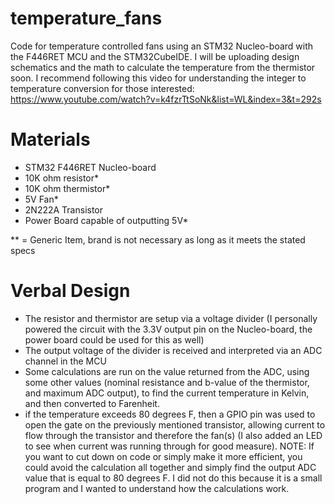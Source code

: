 # temperature_fans
Code for temperature controlled fans using an STM32 Nucleo-board with the F446RET MCU and the STM32CubeIDE. I will be uploading design schematics and the math to calculate the temperature from the thermistor soon. I recommend following this video for understanding the integer to temperature conversion for those interested: https://www.youtube.com/watch?v=k4fzrTtSoNk&list=WL&index=3&t=292s

# Materials
- STM32 F446RET Nucleo-board
- 10K ohm resistor*
- 10K ohm thermistor*
- 5V Fan*
- 2N222A Transistor
- Power Board capable of outputting 5V*

** = Generic Item, brand is not necessary as long as it meets the stated specs

# Verbal Design
- The resistor and thermistor are setup via a voltage divider (I personally powered the circuit with the 3.3V output pin on the Nucleo-board, the power board could be used for this as well)
- The output voltage of the divider is received and interpreted via an ADC channel in the MCU 
- Some calculations are run on the value returned from the ADC, using some other values (nominal resistance and b-value of the thermistor, and maximum ADC output), to find the current temperature in Kelvin, and then converted to Farenheit. 
- if the temperature exceeds 80 degrees F, then a GPIO pin was used to open the gate on the previously mentioned transistor, allowing current to flow through the transistor and therefore the fan(s) (I also added an LED to see when current was running through for good measure). NOTE: If you want to cut down on code or simply make it more efficient, you could avoid the calculation all together and simply find the output ADC value that is equal to 80 degrees F. I did not do this because it is a small program and I wanted to understand how the calculations work. 
